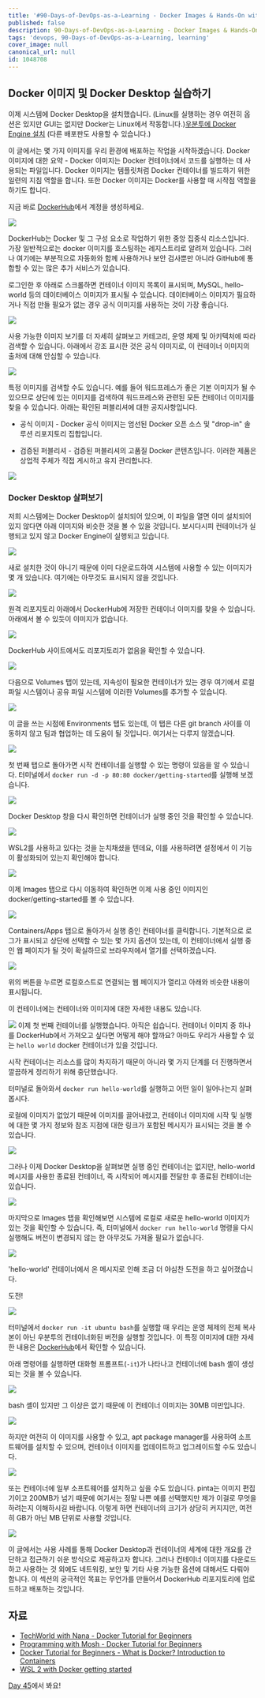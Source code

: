 ```yaml
---
title: '#90-Days-of-DevOps-as-a-Learning - Docker Images & Hands-On with Docker Desktop - Day 44'
published: false
description: 90-Days-of-DevOps-as-a-Learning - Docker Images & Hands-On with Docker Desktop
tags: 'devops, 90-Days-of-DevOps-as-a-Learning, learning'
cover_image: null
canonical_url: null
id: 1048708
---
```


## Docker 이미지 및 Docker Desktop 실습하기

이제 시스템에 Docker Desktop을 설치했습니다. (Linux를 실행하는 경우 여전히 옵션은 있지만 GUI는 없지만 Docker는 Linux에서 작동합니다.)[우분투에 Docker Engine 설치](https://docs.docker.com/engine/install/ubuntu/) (다른 배포판도 사용할 수 있습니다.)

이 글에서는 몇 가지 이미지를 우리 환경에 배포하는 작업을 시작하겠습니다. Docker 이미지에 대한 요약 - Docker 이미지는 Docker 컨테이너에서 코드를 실행하는 데 사용되는 파일입니다. Docker 이미지는 템플릿처럼 Docker 컨테이너를 빌드하기 위한 일련의 지침 역할을 합니다. 또한 Docker 이미지는 Docker를 사용할 때 시작점 역할을 하기도 합니다.

지금 바로 [DockerHub](https://hub.docker.com/)에서 계정을 생성하세요.

![](/2022/Days/Images/Day44_Containers1.png)

DockerHub는 Docker 및 그 구성 요소로 작업하기 위한 중앙 집중식 리소스입니다. 가장 일반적으로는 docker 이미지를 호스팅하는 레지스트리로 알려져 있습니다. 그러나 여기에는 부분적으로 자동화와 함께 사용하거나 보안 검사뿐만 아니라 GitHub에 통합할 수 있는 많은 추가 서비스가 있습니다.

로그인한 후 아래로 스크롤하면 컨테이너 이미지 목록이 표시되며, MySQL, hello-world 등의 데이터베이스 이미지가 표시될 수 있습니다. 데이터베이스 이미지가 필요하거나 직접 만들 필요가 없는 경우 공식 이미지를 사용하는 것이 가장 좋습니다.

![](/2022/Days/Images/Day44_Containers2.png)

사용 가능한 이미지 보기를 더 자세히 살펴보고 카테고리, 운영 체제 및 아키텍처에 따라 검색할 수 있습니다. 아래에서 강조 표시한 것은 공식 이미지로, 이 컨테이너 이미지의 출처에 대해 안심할 수 있습니다.

![](/2022/Days/Images/Day44_Containers3.png)

특정 이미지를 검색할 수도 있습니다. 예를 들어 워드프레스가 좋은 기본 이미지가 될 수 있으므로 상단에 있는 이미지를 검색하여 워드프레스와 관련된 모든 컨테이너 이미지를 찾을 수 있습니다. 아래는 확인된 퍼블리셔에 대한 공지사항입니다.

- 공식 이미지 - Docker 공식 이미지는 엄선된 Docker 오픈 소스 및 "drop-in" 솔루션 리포지토리 집합입니다.

- 검증된 퍼블리셔 - 검증된 퍼블리셔의 고품질 Docker 콘텐츠입니다. 이러한 제품은 상업적 주체가 직접 게시하고 유지 관리합니다.

![](/2022/Days/Images/Day44_Containers4.png)

### Docker Desktop 살펴보기

저희 시스템에는 Docker Desktop이 설치되어 있으며, 이 파일을 열면 이미 설치되어 있지 않다면 아래 이미지와 비슷한 것을 볼 수 있을 것입니다. 보시다시피 컨테이너가 실행되고 있지 않고 Docker Engine이 실행되고 있습니다.

![](/2022/Days/Images/Day44_Containers5.png)

새로 설치한 것이 아니기 때문에 이미 다운로드하여 시스템에 사용할 수 있는 이미지가 몇 개 있습니다. 여기에는 아무것도 표시되지 않을 것입니다.

![](/2022/Days/Images/Day44_Containers6.png)

원격 리포지토리 아래에서 DockerHub에 저장한 컨테이너 이미지를 찾을 수 있습니다. 아래에서 볼 수 있듯이 이미지가 없습니다.

![](/2022/Days/Images/Day44_Containers7.png)

DockerHub 사이트에서도 리포지토리가 없음을 확인할 수 있습니다.

![](/2022/Days/Images/Day44_Containers8.png)

다음으로 Volumes 탭이 있는데, 지속성이 필요한 컨테이너가 있는 경우 여기에서 로컬 파일 시스템이나 공유 파일 시스템에 이러한 Volumes를 추가할 수 있습니다.

![](/2022/Days/Images/Day44_Containers9.png)

이 글을 쓰는 시점에 Environments 탭도 있는데, 이 탭은 다른 git branch 사이를 이동하지 않고 팀과 협업하는 데 도움이 될 것입니다. 여기서는 다루지 않겠습니다.

![](/2022/Days/Images/Day44_Containers10.png)

첫 번째 탭으로 돌아가면 시작 컨테이너를 실행할 수 있는 명령이 있음을 알 수 있습니다. 터미널에서 `docker run -d -p 80:80 docker/getting-started`를 실행해 보겠습니다.

![](/2022/Days/Images/Day44_Containers11.png)

Docker Desktop 창을 다시 확인하면 컨테이너가 실행 중인 것을 확인할 수 있습니다.

![](/2022/Days/Images/Day44_Containers12.png)

WSL2를 사용하고 있다는 것을 눈치채셨을 텐데요, 이를 사용하려면 설정에서 이 기능이 활성화되어 있는지 확인해야 합니다.

![](/2022/Days/Images/Day44_Containers13.png)

이제 Images 탭으로 다시 이동하여 확인하면 이제 사용 중인 이미지인 docker/getting-started를 볼 수 있습니다.

![](/2022/Days/Images/Day44_Containers14.png)

Containers/Apps 탭으로 돌아가서 실행 중인 컨테이너를 클릭합니다. 기본적으로 로그가 표시되고 상단에 선택할 수 있는 몇 가지 옵션이 있는데, 이 컨테이너에서 실행 중인 웹 페이지가 될 것이 확실하므로 브라우저에서 열기를 선택하겠습니다.

![](/2022/Days/Images/Day44_Containers15.png)

위의 버튼을 누르면 로컬호스트로 연결되는 웹 페이지가 열리고 아래와 비슷한 내용이 표시됩니다.

이 컨테이너에는 컨테이너와 이미지에 대한 자세한 내용도 있습니다.

![](/2022/Days/Images/Day44_Containers16.png)
이제 첫 번째 컨테이너를 실행했습니다. 아직은 쉽습니다. 컨테이너 이미지 중 하나를 DockerHub에서 가져오고 싶다면 어떻게 해야 할까요? 아마도 우리가 사용할 수 있는 `hello world` docker 컨테이너가 있을 것입니다.

시작 컨테이너는 리소스를 많이 차지하기 때문이 아니라 몇 가지 단계를 더 진행하면서 깔끔하게 정리하기 위해 중단했습니다.

터미널로 돌아와서 `docker run hello-world`를 실행하고 어떤 일이 일어나는지 살펴봅시다.

로컬에 이미지가 없었기 때문에 이미지를 끌어내렸고, 컨테이너 이미지에 시작 및 실행에 대한 몇 가지 정보와 참조 지점에 대한 링크가 포함된 메시지가 표시되는 것을 볼 수 있습니다.

![](/2022/Days/Images/Day44_Containers17.png)

그러나 이제 Docker Desktop을 살펴보면 실행 중인 컨테이너는 없지만, hello-world 메시지를 사용한 종료된 컨테이너, 즉 시작되어 메시지를 전달한 후 종료된 컨테이너는 있습니다.

![](/2022/Days/Images/Day44_Containers18.png)

마지막으로 Images 탭을 확인해보면 시스템에 로컬로 새로운 hello-world 이미지가 있는 것을 확인할 수 있습니다. 즉, 터미널에서 `docker run hello-world` 명령을 다시 실행해도 버전이 변경되지 않는 한 아무것도 가져올 필요가 없습니다.

![](/2022/Days/Images/Day44_Containers19.png)

'hello-world' 컨테이너에서 온 메시지로 인해 조금 더 야심찬 도전을 하고 싶어졌습니다.

도전!

![](/2022/Days/Images/Day44_Containers20.png)

터미널에서 `docker run -it ubuntu bash`를 실행할 때 우리는 운영 체제의 전체 복사본이 아닌 우분투의 컨테이너화된 버전을 실행할 것입니다. 이 특정 이미지에 대한 자세한 내용은 [DockerHub](https://hub.docker.com/_/ubuntu)에서 확인할 수 있습니다.

아래 명령어를 실행하면 대화형 프롬프트(`-it`)가 나타나고 컨테이너에 bash 셸이 생성되는 것을 볼 수 있습니다.

![](/2022/Days/Images/Day44_Containers21.png)

bash 셸이 있지만 그 이상은 없기 때문에 이 컨테이너 이미지는 30MB 미만입니다.

![](/2022/Days/Images/Day44_Containers22.png)

하지만 여전히 이 이미지를 사용할 수 있고, apt package manager를 사용하여 소프트웨어를 설치할 수 있으며, 컨테이너 이미지를 업데이트하고 업그레이드할 수도 있습니다.

![](/2022/Days/Images/Day44_Containers23.png)

또는 컨테이너에 일부 소프트웨어를 설치하고 싶을 수도 있습니다. pinta는 이미지 편집기이고 200MB가 넘기 때문에 여기서는 정말 나쁜 예를 선택했지만 제가 이걸로 무엇을 하려는지 이해하시길 바랍니다. 이렇게 하면 컨테이너의 크기가 상당히 커지지만, 여전히 GB가 아닌 MB 단위로 사용할 것입니다.

![](/2022/Days/Images/Day44_Containers24.png)

이 글에서는 사용 사례를 통해 Docker Desktop과 컨테이너의 세계에 대한 개요를 간단하고 접근하기 쉬운 방식으로 제공하고자 합니다. 그러나 컨테이너 이미지를 다운로드하고 사용하는 것 외에도 네트워킹, 보안 및 기타 사용 가능한 옵션에 대해서도 다뤄야 합니다. 이 섹션의 궁극적인 목표는 무언가를 만들어서 DockerHub 리포지토리에 업로드하고 배포하는 것입니다.

## 자료

- [TechWorld with Nana - Docker Tutorial for Beginners](https://www.youtube.com/watch?v=3c-iBn73dDE)
- [Programming with Mosh - Docker Tutorial for Beginners](https://www.youtube.com/watch?v=pTFZFxd4hOI)
- [Docker Tutorial for Beginners - What is Docker? Introduction to Containers](https://www.youtube.com/watch?v=17Bl31rlnRM&list=WL&index=128&t=61s)
- [WSL 2 with Docker getting started](https://www.youtube.com/watch?v=5RQbdMn04Oc)

[Day 45](day45.md)에서 봐요!
